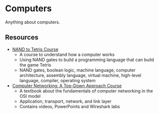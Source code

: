 # Computers

Anything about computers.

## Resources

- [NAND to Tetris Course](https://www.nand2tetris.org/course)
  - A course to understand how a computer works
  - Using NAND gates to build a programming language that can build the game
    Tetris
  - NAND gates, boolean logic, machine language, computer architecture, assembly
    language, virtual machine, high-level language, compiler, operating system
- [Computer Networking: A Top-Down Approach Course](https://gaia.cs.umass.edu/kurose_ross/lectures.php)
  - A textbook about the fundamentals of computer networking in the OSI model
  - Application, transport, network, and link layer
  - Contains videos, PowerPoints and Wireshark labs

